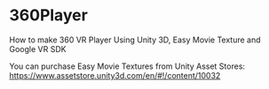 # 360Player
How to make 360 VR Player Using Unity 3D, Easy Movie Texture and Google VR SDK

You can purchase Easy Movie Textures from Unity Asset Stores: https://www.assetstore.unity3d.com/en/#!/content/10032